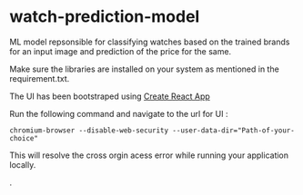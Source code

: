 # watch-prediction-model

ML model repsonsible for classifying watches based on the trained brands for an input image and prediction of the price for the same.

Make sure the libraries are installed on your system as mentioned in the requirement.txt.

The UI has been bootstraped using [Create React App](https://github.com/facebook/create-react-app)

Run the following command and navigate to the url for UI : 

    chromium-browser --disable-web-security --user-data-dir="Path-of-your-choice"

This will resolve the cross orgin acess error while running your application locally.

.
